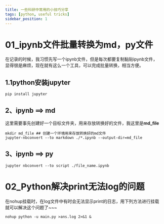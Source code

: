 ```yaml
---
title: 一些科研中常用的小技巧分享
tags: [python, useful tricks]
sidebar_position: 1
---
```


# 01_ipynb文件批量转换为md，py文件
在记录的时候，我习惯先写一个ipynb文件，但是每次都要复制黏贴ipynb文件，显得很是麻烦，现在就有这么一个工具，可以完成批量转换，相当方便。
## 1.1python安装jupyter
```
pip install jupyter
```
## 2、ipynb ==> md
这里需要事先创建好一个目标文件夹，用来存放转换好的文件，我这里是**md_file**
```
mkdir md_file ## 创建一个环境用来存放转换好的md文件
jupyter-nbconvert --to markdown ./*.ipynb --output-dir=md_file
```

## 3、ipynb ==> py
```
jupyter nbconvert --to script ./file_name.ipynb
```

# 02_Python解决print无法log的问题
在nohup挂载时，在log文件中有时会无法显示print的日志，用下列方法进行挂载就可以解决这个问题了~~~
```
nohup python -u main.py >ans.log 2>&1 &
```
